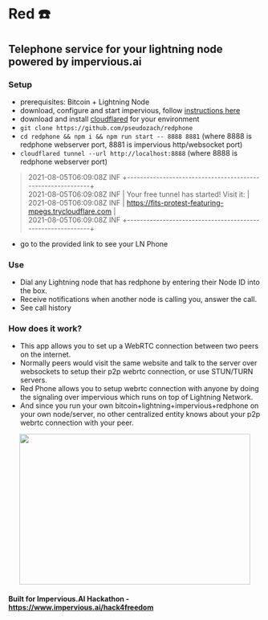 # Red ☎️

## Telephone service for your lightning node powered by impervious.ai

### Setup
* prerequisites: Bitcoin + Lightning Node
* download, configure and start impervious, follow [instructions here](https://docs.impervious.ai/#downloading-the-impervious-daemon)
* download and install [cloudflared](https://developers.cloudflare.com/cloudflare-one/connections/connect-apps/install-and-setup/installation#linux) for your environment 
* `git clone https://github.com/pseudozach/redphone`
* `cd redphone && npm i && npm run start -- 8888 8881` (where 8888 is redphone webserver port, 8881 is impervious http/websocket port)
* `cloudflared tunnel --url http://localhost:8888` (where 8888 is redphone webserver port)
> 2021-08-05T06:09:08Z INF +------------------------------------------------------------+  
> 2021-08-05T06:09:08Z INF |  Your free tunnel has started! Visit it:                   |  
> 2021-08-05T06:09:08Z INF |    https://fits-protest-featuring-mpegs.trycloudflare.com  |  
> 2021-08-05T06:09:08Z INF +------------------------------------------------------------+
* go to the provided link to see your LN Phone

### Use
* Dial any Lightning node that has redphone by entering their Node ID into the box.
* Receive notifications when another node is calling you, answer the call.
* See call history

### How does it work?
* This app allows you to set up a WebRTC connection between two peers on the internet. 
* Normally peers would visit the same website and talk to the server over websockets to setup their p2p webrtc connection, or use STUN/TURN servers. 
* Red Phone allows you to setup webrtc connection with anyone by doing the signaling over impervious which runs on top of Lightning Network.
* And since you run your own bitcoin+lightning+impervious+redphone on your own node/server, no other centralized entity knows about your p2p webrtc connection with your peer.

<p align="center">
  <img width="460" height="300" src="https://raw.githubusercontent.com/pseudozach/redphone/main/notes.png">
</p>

#### Built for Impervious.AI Hackathon - https://www.impervious.ai/hack4freedom

